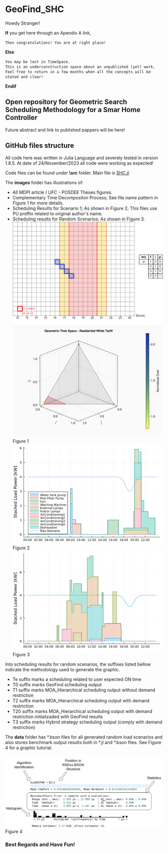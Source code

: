 # GeoFind_SHC

Howdy Stranger!

__If__ you get here through an Apendix A link, 
  
    Then congratulations! You are at right place!

__Else__ 

    You may be lost in TimeSpace.
    This is an underconstruction space about an unpublished (yet) work. 
    Feel free to return in a few months when all the concepts will be stated and clear!

__Endif__

## Open repository for Geometric Search Scheduling Methodology for a Smar Home Controller

Future abstract and link to published pappers will be here!

## GitHub files structure

All code here was written in Julia Language and severely tested in version 1.8.5. At date of 24/November/2023 all code were working as expected!

Code files can be found under __\src__ folder. Main file is [SHC.jl](/src/SHC.jl)

The __images__ folder has illustrations of:
- All MDPI article / UFC - POSDEE Theses figures. 
- Complementary Time Decompositon Process; See file name pattern in Figure 1 for more details.
- Scheduling Results for Scenario 1; As shown in Figure 2; This files use PU preffix related to original author's name.
- Scheduling results for Random Scenarios; As shown in Figure 3.
![Figure 1](/images/Load_0_Time.png) Figure 1
![Figure 2](/images/PU_Te.png) Figure 2
![Figure_3](/images/RND10_T0.png) Figure 3

Into scheduling results for random scenarios, the suffixes listed bellow indicate the methodology used to generate the graphic.

- Te suffix marks a scheduling related to user expected ON time
- T0 suffix marks GeoFind scheduling output
- T1 suffix marks MOA_Hierarchical scheduling output without demand restriction
- T2 suffix marks MOA_Hierarchical scheduling output with demand restriction
- T20 suffix marks MOA_Hierarchical scheduling output with demand restriction initializaded with GeoFind results
- T3 suffix marks Hybrid strategy scheduling output (comply with demand restriction)

The __data__ folder has *.bson files for all generated random load scenarios and also stores benchmark output results both in *.jl and *.bson files. See Figure 4 for a graphic tutorial.

![Figure 4](/data/BenchmarkOutput.png) Figure 4

### Best Regards and Have Fun!
